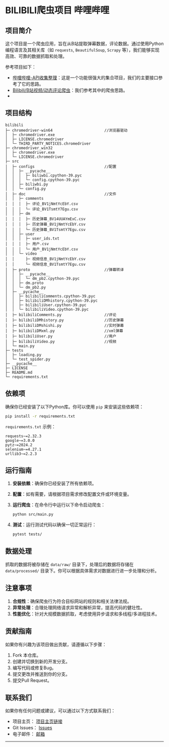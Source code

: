
# BILIBILI爬虫项目 哔哩哔哩

## 项目简介

这个项目是一个爬虫应用，旨在从B站提取弹幕数据，评论数据。通过使用Python编程语言及其相关库（如 `requests`, `BeautifulSoup`, `Scrapy` 等），我们能够实现高效、可靠的数据抓取和处理。

参考项目如下：
- [哔哩哔哩-API收集整理](https://github.com/SocialSisterYi/bilibili-API-collect)：这是一个功能很强大的集合项目，我们的主要接口参考了它的思路。
- [Bilibili/B站视频/动态评论爬虫](https://blog.csdn.net/weixin_51869009/article/details/139638650)：我们参考其中的爬虫思路。
- 
## 项目结构

```
bilibili                                   
├─ chromedriver-win64                       //浏览器驱动
│  ├─ chromedriver.exe                     
│  ├─ LICENSE.chromedriver                 
│  └─ THIRD_PARTY_NOTICES.chromedriver     
├─ chromedriver_win32                      
│  ├─ chromedriver.exe                     
│  └─ LICENSE.chromedriver                 
├─ src                                     
│  ├─ configs                               //配置
│  │  ├─ __pycache__                       
│  │  │  ├─ biliwbi.cpython-39.pyc         
│  │  │  └─ config.cpython-39.pyc          
│  │  ├─ biliwbi.py                        
│  │  └─ config.py                         
│  ├─ doc                                   //文件
│  │  ├─ comments                          
│  │  │  ├─ 评论_BV1jNmtYcEbY.csv            
│  │  │  └─ 评论_BV1TsmtY7Egu.csv            
│  │  ├─ dm                                
│  │  │  ├─ 历史弹幕_BV14UUAYmExC.csv          
│  │  │  ├─ 历史弹幕_BV1jNmtYcEbY.csv          
│  │  │  └─ 历史弹幕_BV1TsmtY7Egu.csv          
│  │  ├─ user                              
│  │  │  ├─ user_ids.txt                   
│  │  │  ├─ 用户.csv                         
│  │  │  └─ 用户_BV1jNmtYcEbY.csv            
│  │  └─ video                             
│  │     ├─ 视频信息_BV1jNmtYcEbY.csv          
│  │     └─ 视频信息_BV1TsmtY7Egu.csv          
│  ├─ proto                                 //弹幕转译
│  │  ├─ __pycache__                       
│  │  │  └─ dm_pb2.cpython-39.pyc          
│  │  ├─ dm.proto                          
│  │  └─ dm_pb2.py                         
│  ├─ __pycache__                          
│  │  ├─ bilibiliComments.cpython-39.pyc   
│  │  ├─ bilibiliDMhistory.cpython-39.pyc  
│  │  ├─ bilibiliUser.cpython-39.pyc       
│  │  └─ bilibiliVideo.cpython-39.pyc      
│  ├─ bilibiliComments.py                   //评论
│  ├─ bilibiliDMhistory.py                  //历史弹幕
│  ├─ bilibiliDMshishi.py                   //实时弹幕
│  ├─ bilibiliDMxml.py                      //xml弹幕
│  ├─ bilibiliUser.py                       //用户
│  ├─ bilibiliVideo.py                      //视频
│  └─ main.py                              
├─ tests                                   
│  ├─ loading.py                           
│  └─ test_spider.py                       
├─ __pycache__                             
├─ LICENSE                                 
├─ README.md                               
└─ requirements.txt                        

```

## 依赖项

确保你已经安装了以下Python库。你可以使用 `pip` 来安装这些依赖项：

```bash
pip install -r requirements.txt
```

`requirements.txt` 示例：

```
requests~=2.32.3
google~=3.0.0
pytz~=2024.2
selenium~=4.27.1
urllib3~=2.2.3
```

## 运行指南

1. **安装依赖**：确保你已经安装了所有依赖项。
2. **配置**：如有需要，请根据项目需求修改配置文件或环境变量。
3. **运行爬虫**：在命令行中运行以下命令启动爬虫：

    ```bash
    python src/main.py
    ```

4. **测试**：运行测试代码以确保一切正常运行：

    ```bash
    pytest tests/
    ```

## 数据处理

抓取的数据将被存储在 `data/raw/` 目录下，处理后的数据将存储在 `data/processed/` 目录下。你可以根据具体需求对数据进行进一步处理和分析。

## 注意事项

1. **合规性**：确保爬虫行为符合目标网站的规则和相关法律法规。
2. **异常处理**：合理处理网络请求异常和解析异常，提高代码的健壮性。
3. **性能优化**：针对大规模数据抓取，考虑使用异步请求和多线程/多进程技术。

## 贡献指南

如果你有兴趣为该项目做出贡献，请遵循以下步骤：

1. Fork 本仓库。
2. 创建并切换到新的开发分支。
3. 编写代码或修复Bug。
4. 提交更改并推送到你的分支。
5. 提交Pull Request。

## 联系我们

如果你有任何问题或建议，可以通过以下方式联系我们：

- 项目主页： [项目主页链接](https://gitee.com/reisen7/bilibili-crawler)
- Git Issues： [Issues](https://gitee.com/reisen7/bilibili-crawler/issues)
- 电子邮件： [邮箱](mailto:328170849@qq.com)

---

